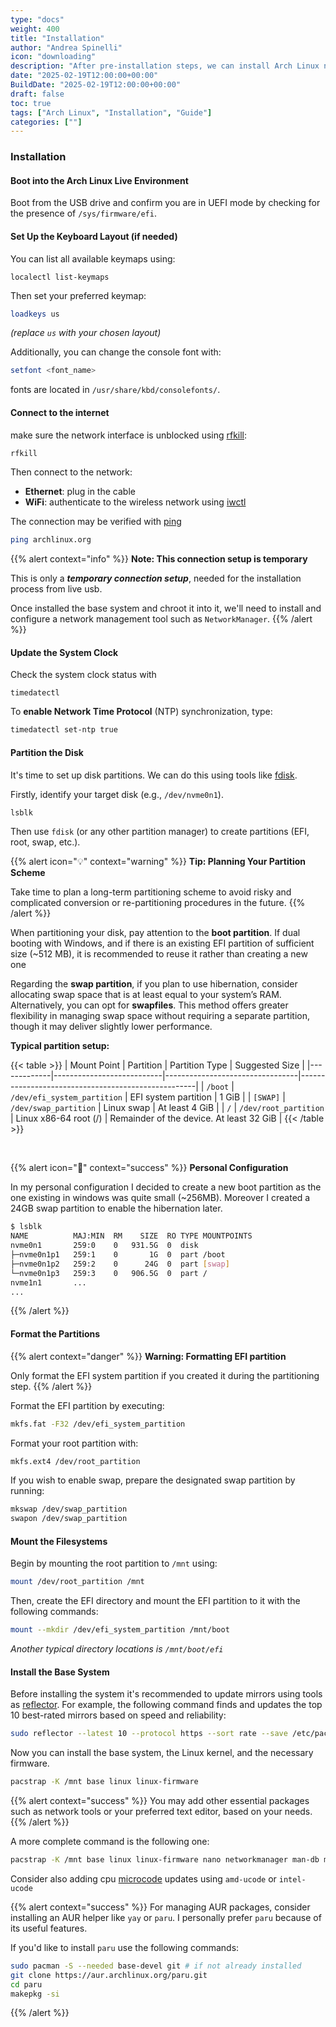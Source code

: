 ```yaml
---
type: "docs"
weight: 400
title: "Installation"
author: "Andrea Spinelli"
icon: "downloading"
description: "After pre-installation steps, we can install Arch Linux now"
date: "2025-02-19T12:00:00+00:00"
BuildDate: "2025-02-19T12:00:00+00:00"
draft: false
toc: true
tags: ["Arch Linux", "Installation", "Guide"]
categories: [""]
---
```


### Installation

#### Boot into the Arch Linux Live Environment

Boot from the USB drive and confirm you are in UEFI mode by checking for the presence of `/sys/firmware/efi`.

#### Set Up the Keyboard Layout (if needed)
   
You can list all available keymaps using:
```
localectl list-keymaps
```
Then set your preferred keymap:
```bash
loadkeys us
```
*(replace `us` with your chosen layout)*

Additionally, you can change the console font with:
```bash
setfont <font_name>
```
fonts are located in `/usr/share/kbd/consolefonts/`.
   

#### Connect to the internet

make sure the network interface is unblocked using [rfkill](https://wiki.archlinux.org/title/Rfkill):
```bash
rfkill
```

Then connect to the network:

- **Ethernet**: plug in the cable
- **WiFi**: authenticate to the wireless network using [iwctl](https://wiki.archlinux.org/title/Iwctl)

The connection may be verified with [ping](https://wiki.archlinux.org/title/Ping)

```bash
ping archlinux.org
```

{{% alert context="info" %}}
**Note: This connection setup is temporary**

This is only a ***temporary connection setup***, needed for the installation process from live usb.

Once installed the base system and chroot it into it, we'll need to install and configure a network management tool such as `NetworkManager`.
{{% /alert %}}

#### Update the System Clock

Check the system clock status with
```
timedatectl
```

To **enable Network Time Protocol** (NTP) synchronization, type:

```bash
timedatectl set-ntp true
```

#### Partition the Disk

It's time to set up disk partitions. We can do this using tools like [fdisk](https://wiki.archlinux.org/title/Fdisk).

Firstly, identify your target disk (e.g., `/dev/nvme0n1`). 

```bash
lsblk
```

Then use `fdisk` (or any other partition manager) to create partitions (EFI, root, swap, etc.).

{{% alert icon="💡" context="warning" %}}
**Tip: Planning Your Partition Scheme**

Take time to plan a long-term partitioning scheme to avoid risky and complicated conversion or re-partitioning procedures in the future.
{{% /alert %}}

When partitioning your disk, pay attention to the **boot partition**. If dual booting with Windows, and if there is an existing EFI partition of sufficient size (~512 MB), it is recommended to reuse it rather than creating a new one

Regarding the **swap partition**, if you plan to use hibernation, consider allocating swap space that is at least equal to your system’s RAM. 
Alternatively, you can opt for **swapfiles**. This method offers greater flexibility in managing swap space without requiring a separate partition, though it may deliver slightly lower performance.

**Typical partition setup:**

{{< table >}}
| Mount Point | Partition                 | Partition Type                  | Suggested Size                                     |
|-------------|---------------------------|---------------------------------|----------------------------------------------------|
| `/boot`     | `/dev/efi_system_partition` | EFI system partition          | 1 GiB                                              |
| `[SWAP]`    | `/dev/swap_partition`       | Linux swap                    | At least 4 GiB                                     |
| `/`         | `/dev/root_partition`       | Linux x86-64 root (/)         | Remainder of the device. At least 32 GiB           |
{{< /table >}}
    
<br>

{{% alert icon="🔎" context="success" %}}
**Personal Configuration**

In my personal configuration I decided to create a new boot partition as the one existing in windows was quite small (~256MB). Moreover I created a 24GB swap partition to enable the hibernation later.
    
```bash
$ lsblk
NAME          MAJ:MIN  RM    SIZE  RO TYPE MOUNTPOINTS
nvme0n1       259:0    0   931.5G  0  disk 
├─nvme0n1p1   259:1    0       1G  0  part /boot
├─nvme0n1p2   259:2    0      24G  0  part [swap]
└─nvme0n1p3   259:3    0   906.5G  0  part /
nvme1n1       ...
...
```
{{% /alert %}}

#### Format the Partitions

{{% alert context="danger" %}}
**Warning: Formatting EFI partition**

Only format the EFI system partition if you created it during the partitioning step.
{{% /alert %}}

Format the EFI partition by executing:
```bash
mkfs.fat -F32 /dev/efi_system_partition
```

Format your root partition with:
```bash
mkfs.ext4 /dev/root_partition
```
If you wish to enable swap, prepare the designated swap partition by running:
```bash
mkswap /dev/swap_partition
swapon /dev/swap_partition
``` 

#### Mount the Filesystems

Begin by mounting the root partition to `/mnt` using:
```bash
mount /dev/root_partition /mnt
```
Then, create the EFI directory and mount the EFI partition to it with the following commands:
```bash
mount --mkdir /dev/efi_system_partition /mnt/boot
```
*Another typical directory locations is `/mnt/boot/efi`*

#### Install the Base System

Before installing the system it's recommended to update mirrors using tools as [reflector](https://wiki.archlinux.org/title/Reflector). For example, the following command finds and updates the top 10 best-rated mirrors based on speed and reliability:

```bash
sudo reflector --latest 10 --protocol https --sort rate --save /etc/pacman.d/mirrorlist
```

Now you can install the base system, the Linux kernel, and the necessary firmware.

```bash
pacstrap -K /mnt base linux linux-firmware
```

{{% alert context="success" %}}
You may add other essential packages such as network tools or your preferred text editor, based on your needs.
{{% /alert %}}

   A more complete command is the following one:
   ```bash
   pacstrap -K /mnt base linux linux-firmware nano networkmanager man-db man-pages texinfo
   ```
   Consider also adding cpu [microcode](https://wiki.archlinux.org/title/Microcode) updates using `amd-ucode` or `intel-ucode`

{{% alert context="success" %}}
For managing AUR packages, consider installing an AUR helper like `yay` or `paru`. I personally prefer `paru` because of its useful features.

If you'd like to install `paru` use the following commands:
```bash
sudo pacman -S --needed base-devel git # if not already installed
git clone https://aur.archlinux.org/paru.git
cd paru
makepkg -si
```
{{% /alert %}}